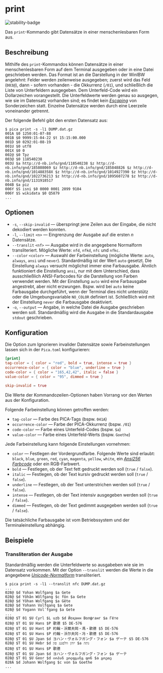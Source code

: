 # print

![stability-badge](https://img.shields.io/badge/stability-stable-green?style=flat-square)

Das `print`-Kommando gibt Datensätze in einer menschenlesbaren Form aus.


## Beschreibung

Mithilfe des `print`-Kommandos können Datensätze in einer
menschenlesbaren Form auf dem Terminal ausgegeben oder in eine Datei
geschrieben werden. Das Format ist an die Darstellung in der WinIBW
angelehnt: Felder werden zeilenweise ausgegeben; zuerst wird das Feld
(`003@`), dann - sofern vorhanden - die Okkurrenz (`/01`), und
schließlich die Liste von Unterfeldern ausgegeben. Dem Unterfeld-Code
wird ein Dollarzeichen vorangestellt. Die Unterfeldwerte werden genau so
ausgegen, wie sie im Datensatz vorhanden sind; es findet kein
[_Escaping_] von Sonderzeichen statt. Einzelne Datensätze werden durch
eine Leerzeile voneinander
getrennt.

Der folgende Befehl gibt den ersten Datensatz aus:

```console
$ pica print -s -l1 DUMP.dat.gz
001A $0 1250:01-07-88
001B $0 9999:15-04-22 $t 15:15:00.000
001D $0 0292:01-08-19
001U $0 utf8
001X $0 0
002@ $0 Tpz
003@ $0 118540238
003U $a http://d-nb.info/gnd/118540238 $z http://d-nb.info/gnd/185808069 $z http://d-nb.info/gnd/185848826 $z http://d-nb.info/gnd/101488358X $z http://d-nb.info/gnd/1014927390 $z http://d-nb.info/gnd/1022736213 $z http://d-nb.info/gnd/1095607278 $z http://d-nb.info/gnd/1131918517
004B $a piz
006Y $S isni $0 0000 0001 2099 9104
006Y $S wikidata $0 Q5879
...
```

## Optionen

* `-s`, `--skip-invalid` — überspringt jene Zeilen aus der Eingabe, die
  nicht dekodiert werden konnten.
* `-l`, `--limit` `<n>` — Eingrenzung der Ausgabe auf die ersten _n_
  Datensätze.
* `--translit` `<nf>` — Ausgabe wird in die angegebene Normalform
  transliteriert. Mögliche Werte: `nfd`, `nfkd`, `nfc` und `nfkc`.
* `--color` `<color>` — Auswahl der Farbeinstellung (mögliche Werte:
  `auto`, `always`, `ansi` und `never`). Standardmäßig ist der Wert
  `auto` gesetzt. Die Einstellung `always` versucht möglichst immer eine
  Farbausgabe. Ähnlich funktioniert die Einstellung `ansi`, nur mit dem
  Unterschied, dass ausschließlich ANSI-Farbcodes für die Darstellung
  von Farben verwendet werden. Mit der Einstellung `auto` wird eine
  Farbausgabe angestrebt, aber nicht erzwungen. Bspw. wird bei `auto`
  keine Farbausgabe durchgeführt, wenn der Terminal dies nicht
  unterstütz oder die Umgebungsvariable `NO_COLOR` definiert ist.
  Schließlich wird mit der Einstellung `never` die Farbausgabe
  deaktiviert.
* `-o`, `--output` — Angabe, in welche Datei die Ausgabe geschrieben
  werden soll. Standardmäßig wird die Ausgabe in die Standardausgabe
  `stdout` geschrieben.


## Konfiguration

<!-- TODO: Link zum allgemeinen Kapitel über die Konfigurationsdatei -->

Die Option zum Ignorieren invalider Datensätze sowie Farbeinstellungen
lassen sich in der `Pica.toml` konfigurieren:

```toml
[print]
tag-color = { color = "red", bold = true, intense = true }
occurrence-color = { color = "blue", underline = true }
code-color = { color = "165,42,42", italic = false }
value-color = { color = "95", dimmed = true }

skip-invalid = true
```

Die Werte der Kommandozeilen-Optionen haben Vorrang vor den Werten aus
der Konfiguration.

Folgende Farbeinstellung können getroffen werden:

* `tag-color` — Farbe des PICA-Tags (bspw. `041A`)
* `occurrence-color` — Farbe der PICA-Okkurrenz (bspw. `/01`)
* `code-color` — Farbe eines Unterfeld-Codes  (bspw. `$a`)
* `value-color` — Farbe eines Unterfeld-Werts  (bspw. `Goethe`)

Jede Farbeinstellung kann folgende Einstellungen vornehmen:

* `color` — Festlegen der Vordergrundfarbe. Folgende Werte sind erlaubt:
  `black`, `blue`, `green`, `red`, `cyan`, `magenta`, `yellow`, `white`,
  ein [_Ansi256 Farbcode_] oder ein RGB-Farbwert.
* `bold` — Festlegen, ob der Text fett gedruckt werden soll (`true` /
  `false`).
* `italic` — Festlegen, ob der Text kursiv gedruckt werden soll (`true`
  / `false`).
* `underline` — Festlegen, ob der Text unterstrichen werden soll (`true`
  / `false`).
* `intense` — Festlegen, ob der Text intensiv ausgegeben werden soll
  (`true` / `false`).
* `dimmed` — Festlegen, ob der Text gedimmt ausgegeben werden soll
  (`true` / `false`).

Die tatsächliche Farbausgabe ist vom Betriebssystem und der
Terminaleinstellung abhängig.


## Beispiele

### Transliteration der Ausgabe

Standardmäßig werden die Unterfeldwerte so ausgabeben wie sie im
Datensatz vorkommen. Mit der Option `--translit` werden die Werte in die
angegebene [_Unicode-Normalform_] transliteriert.

```console
$ pica print -s -l1 --translit nfc DUMP.dat.gz
...
028@ $d Yohan Wolfgang $a Gete
028@ $d Yôhân Wôlfgang $c fôn $a Gete
028@ $d Yôhan Wolfgang $a Gête
028@ $d Yohann Volfqanq $a Gete
028@ $d Yogann Volʹfgang $a Gete
...
028@ $T 01 $U Cyrl $L uzb $d Йоҳанн Волфганг $a Гёте
028@ $T 01 $U Hans $P 歌德 $5 DE-576
028@ $T 01 $U Hant $P 約翰・沃爾夫岡・馮・歌德 $5 DE-576
028@ $T 01 $U Hans $P 约翰・沃尔夫冈・冯・歌德 $5 DE-576
028@ $T 01 $U Jpan $d ヨハン・ヴォルフガング・フォン $a ゲーテ $5 DE-576
028@ $T 01 $U Hebr $d יוהן וולפגנג פון $a גתה
028@ $T 01 $U Hans $P 歌德
028@ $T 01 $U Jpan $d ヨハン・ヴォルフガング・フォン $a ゲーテ
028@ $T 01 $U Geor $d იოჰან ვოლფგანგ ფონ $a გოეთე
028A $d Johann Wolfgang $c von $a Goethe
...
```


[_Ansi256 Farbcode_]: https://gist.github.com/fnky/458719343aabd01cfb17a3a4f7296797#256-colors
[_Escaping_]: https://de.wikipedia.org/wiki/Escape-Sequenz
[_Unicode-Normalform_]: https://de.wikipedia.org/wiki/Normalisierung_(Unicode)
